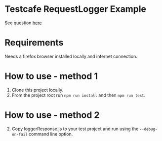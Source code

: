 # Testcafe RequestLogger Example
See question [here](https://stackoverflow.com/questions/51972855/how-to-get-the-json-response-of-a-requestlogger)

# Requirements
Needs a firefox browser installed locally and internet connection.

# How to use - method 1
1. Clone this project locally.
2. From the project root run `npm run install` and then `npm run test`.

# How to use - method 2
2. Copy loggerResponse.js to your test project and run using the `--debug-on-fail` command line option.

